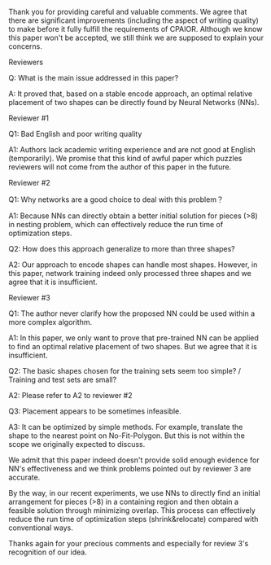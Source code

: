 Thank you for providing careful and valuable comments. We agree that there are significant improvements (including the aspect of writing quality)  to make before it fully fulfill the requirements of CPAIOR. Although we know this paper won't be accepted, we still think we are supposed to explain your concerns.



Reviewers

Q: What is the main issue addressed in this paper?

A: It proved that, based on a stable encode approach, an optimal relative placement of two shapes can be directly found by Neural Networks (NNs). 



Reviewer \#1

Q1: Bad English and poor writing quality

A1: Authors lack academic writing experience and are not good at English (temporarily). We promise that this kind of awful paper which puzzles reviewers will not come from the author of this paper in the future.



Reviewer \#2

Q1: Why networks are a good choice to deal with this problem？

A1: Because NNs can directly obtain a better initial solution for pieces (>8) in nesting problem, which can effectively reduce the run time of optimization steps.



Q2: How does this approach generalize to more than three shapes?

A2: Our approach to encode shapes can handle most shapes. However, in this paper, network training indeed only processed three shapes and we agree that it is insufficient.



Reviewer \#3

Q1: The author never clarify how the proposed NN could be used within a more complex algorithm.

A1: In this paper, we only want to prove that pre-trained NN can be applied to find an optimal relative placement of two shapes. But we agree that it is insufficient.



Q2: The basic shapes chosen for the training sets seem too simple? / Training and test sets are small?

A2: Please refer to A2 to reviewer \#2



Q3: Placement appears to be sometimes infeasible.

A3: It can be optimized by simple methods. For example, translate the shape to the nearest point on No-Fit-Polygon. But this is not within the scope we originally expected to discuss.

We admit that this paper indeed doesn't provide solid enough evidence for NN's effectiveness and we think problems pointed out by reviewer 3 are accurate.



By the way, in our recent experiments, we use NNs to directly find an initial arrangement for pieces (>8) in a containing region and then obtain a feasible solution through minimizing overlap. This process can effectively reduce the run time of optimization steps (shrink&relocate) compared with conventional ways.

Thanks again for your precious comments and especially for review 3's recognition of our idea.
